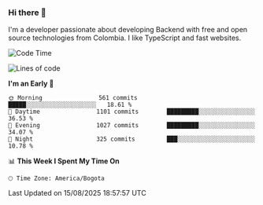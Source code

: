 ### Hi there 👋

I'm a developer passionate about developing Backend with free and open source technologies from Colombia. I like TypeScript and fast websites.

<!--START_SECTION:waka-->
![Code Time](http://img.shields.io/badge/Code%20Time-5%2C816%20hrs%2059%20mins-blue)

![Lines of code](https://img.shields.io/badge/From%20Hello%20World%20I%27ve%20Written-5.7%20million%20lines%20of%20code-blue)

**I'm an Early 🐤** 

```text
🌞 Morning                561 commits         █████░░░░░░░░░░░░░░░░░░░░   18.61 % 
🌆 Daytime                1101 commits        █████████░░░░░░░░░░░░░░░░   36.53 % 
🌃 Evening                1027 commits        █████████░░░░░░░░░░░░░░░░   34.07 % 
🌙 Night                  325 commits         ███░░░░░░░░░░░░░░░░░░░░░░   10.78 % 
```


📊 **This Week I Spent My Time On** 

```text
🕑︎ Time Zone: America/Bogota
```


 Last Updated on 15/08/2025 18:57:57 UTC
<!--END_SECTION:waka-->

